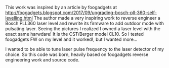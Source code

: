 This work was inspired by an article by foogadgets at http://foogadgets.blogspot.com/2017/09/upgrading-bosch-pll-360-self-levelling.html
The author made a very inspiring work to reverse engineer a Bosch PLL360 laser level and rewrite its firmware to add outdoor mode with pulsating laser.
Seeing the pictures I realized I owned a laser level with the exact same harwdare! It is the CST/Berger model CL10.
So I tested foogadgets FW on my level and it worked!, but I wanted more...

I wanted to be able to tune laser pulse frequency to the laser detector of my choice.
So this code was born, heavily based on foogadgets reverse engineering work and source code.

